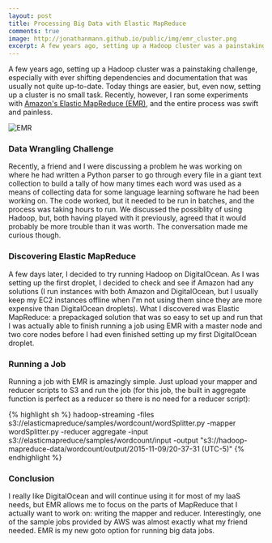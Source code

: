 ```yaml
---
layout: post
title: Processing Big Data with Elastic MapReduce
comments: true
image: http://jonathanmann.github.io/public/img/emr_cluster.png
excerpt: A few years ago, setting up a Hadoop cluster was a painstaking challenge, especially with ever shifting dependencies and documentation that was usually not quite up-to-date. Today things are easier, but, even now, setting up a cluster is no small task. Recently, however, I ran some experiments with Amazon's Elastic MapReduce (EMR) and the entire process was swift and painless.
---
```


A few years ago, setting up a Hadoop cluster was a painstaking challenge, especially with ever shifting dependencies and documentation that was usually not quite up-to-date. Today things are easier, but, even now, setting up a cluster is no small task. Recently, however, I ran some experiments with [Amazon's Elastic MapReduce (EMR)](https://aws.amazon.com/elasticmapreduce/), and the entire process was swift and painless. 

![EMR](http://jonathanmann.github.io/public/img/emr_cluster.png)

### Data Wrangling Challenge

Recently, a friend and I were discussing a problem he was working on where he had written a Python parser to go through every file in a giant text collection to build a tally of how many times each word was used as a means of collecting data for some language learning software he had been working on. The code worked, but it needed to be run in batches, and the process was taking hours to run. We discussed the possiblity of using Hadoop, but, both having played with it previously, agreed that it would probably be more trouble than it was worth. The conversation made me curious though. 

### Discovering Elastic MapReduce
 
A few days later, I decided to try running Hadoop on DigitalOcean. As I was setting up the first droplet, I decided to check and see if Amazon had any solutions (I run instances with both Amazon and DigitalOcean, but I usually keep my EC2 instances offline when I'm not using them since they are more expensive than DigitalOcean droplets). What I discovered was Elastic MapReduce: a prepackaged solution that was so easy to set up and run that I was actually able to finish running a job using EMR with a master node and two core nodes before I had even finished setting up my first DigitalOcean droplet. 

### Running a Job

Running a job with EMR is amazingly simple. Just upload your mapper and reducer scripts to S3 and run the job (for this job, the built in aggregate function is perfect as a reducer so there is no need for a reducer script):

{% highlight sh %}
hadoop-streaming -files s3://elasticmapreduce/samples/wordcount/wordSplitter.py -mapper wordSplitter.py -reducer aggregate -input s3://elasticmapreduce/samples/wordcount/input -output "s3://hadoop-mapreduce-data/wordcount/output/2015-11-09/20-37-31 (UTC-5)"
{% endhighlight %}

### Conclusion

I really like DigitalOcean and will continue using it for most of my IaaS needs, but EMR allows me to focus on the parts of MapReduce that I actually want to work on: writing the mapper and reducer. Interestingly, one of the sample jobs provided by AWS was almost exactly what my friend needed. EMR is my new goto option for running big data jobs.
